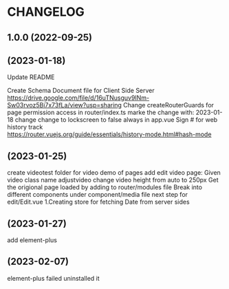 # CHANGELOG

## 1.0.0 (2022-09-25)

## (2023-01-18)

Update README

Create Schema Document file for Client Side Server
https://drive.google.com/file/d/16uTNusguv9INm-Sw03rvoz5Bi7x73fLa/view?usp=sharing
Change createRouterGuards for page permission access in router/index.ts 
marke the change with: 2023-01-18 change
change to lockscreen to false always in app.vue
Sign # for web history track  
https://router.vuejs.org/guide/essentials/history-mode.html#hash-mode

## (2023-01-25)
create  videotest folder for video demo of pages
add edit video page:
Given video class name adjustvideo change video height from auto to 250px
Get the origional page loaded by adding to router/modules file
Break into different components 
under component/media file
next step for edit/Edit.vue 
1.Creating store for fetching Date from server sides
## (2023-01-27)
add element-plus 
## (2023-02-07)
element-plus failed uninstalled it 

